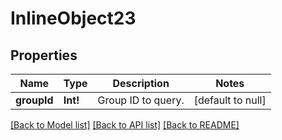 # InlineObject23

## Properties
Name | Type | Description | Notes
------------ | ------------- | ------------- | -------------
**groupId** | **Int!** | Group ID to query. | [default to null]

[[Back to Model list]](../README.md#documentation-for-models) [[Back to API list]](../README.md#documentation-for-api-endpoints) [[Back to README]](../README.md)


